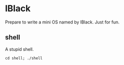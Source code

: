 # lBlack

Prepare to write a mini OS named by lBlack. Just for fun.

## shell
A stupid shell.
```
cd shell; ./shell
```
